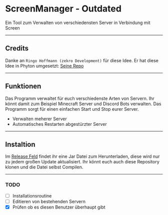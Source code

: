 # ScreenManager - Outdated
Ein Tool zum Verwalten von verschiedensten Server in Verbindung mit Screen
___
## Credits
Danke an `Ringo Hoffmann (zekro Development)` für diese Idee. Er hat diese Idee in Phyton umgesetzt: [Seine Repo](https://github.com/zekroTJA/serverManager)
___
## Funktionen

Das Programm verwaltet für euch verschiedenste Arten von Servern. Ihr könnt damit zum Beispiel Minecraft Server und Discord Bots verwalten. Das Programm sorgt für einen einfachen Start und Stop eurer Server.
- Verwalten meherer Server
- Automatisches Restarten abgestürzter Server
___
## Instaltion
Im [Release Feld](https://github.com/Skillkiller/ScreenManager/releases) findet ihr eine Jar Datei zum Herunterladen, diese wird nur zu jedem großen Update aktualisiert. Ihr könnt euch auch diese Repository klonen und die Datei selbst Compilen.
___
### TODO
- [ ] Installationsroutine
- [ ] Editieren von bestehenden Servern
- [X] Prüfen ob es diesen Benutzer überhaupt gibt
